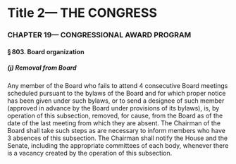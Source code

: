 
# Title 2— THE CONGRESS
### CHAPTER 19— CONGRESSIONAL AWARD PROGRAM
#### § 803. Board organization
##### (j) Removal from Board

Any member of the Board who fails to attend 4 consecutive Board meetings scheduled pursuant to the bylaws of the Board and for which proper notice has been given under such bylaws, or to send a designee of such member (approved in advance by the Board under provisions of its bylaws), is, by operation of this subsection, removed, for cause, from the Board as of the date of the last meeting from which they are absent. The Chairman of the Board shall take such steps as are necessary to inform members who have 3 absences of this subsection. The Chairman shall notify the House and the Senate, including the appropriate committees of each body, whenever there is a vacancy created by the operation of this subsection.
